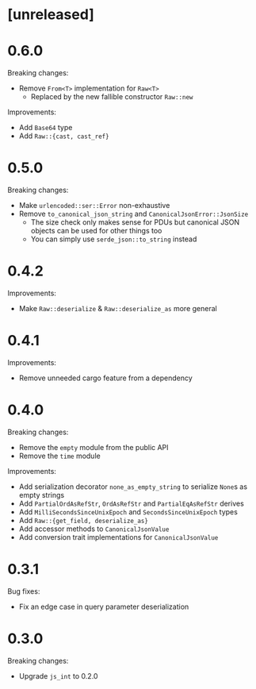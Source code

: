 # [unreleased]

# 0.6.0

Breaking changes:

* Remove `From<T>` implementation for `Raw<T>`
  * Replaced by the new fallible constructor `Raw::new`

Improvements:

* Add `Base64` type
* Add `Raw::{cast, cast_ref}`

# 0.5.0

Breaking changes:

* Make `urlencoded::ser::Error` non-exhaustive
* Remove `to_canonical_json_string` and `CanonicalJsonError::JsonSize`
  * The size check only makes sense for PDUs but canonical JSON objects can be
    used for other things too
  * You can simply use `serde_json::to_string` instead

# 0.4.2

Improvements:

* Make `Raw::deserialize` & `Raw::deserialize_as` more general

# 0.4.1

Improvements:

* Remove unneeded cargo feature from a dependency

# 0.4.0

Breaking changes:

* Remove the `empty` module from the public API
* Remove the `time` module

Improvements:

* Add serialization decorator `none_as_empty_string` to serialize `None`s as empty strings
* Add `PartialOrdAsRefStr`, `OrdAsRefStr` and `PartialEqAsRefStr` derives
* Add `MilliSecondsSinceUnixEpoch` and `SecondsSinceUnixEpoch` types
* Add `Raw::{get_field, deserialize_as}`
* Add accessor methods to `CanonicalJsonValue`
* Add conversion trait implementations for `CanonicalJsonValue`

# 0.3.1

Bug fixes:

* Fix an edge case in query parameter deserialization

# 0.3.0

Breaking changes:

* Upgrade `js_int` to 0.2.0
